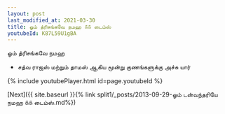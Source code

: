```yaml
---
layout: post
last_modified_at: 2021-03-30
title: ஓம் த்ரிசங்கவே நமஹ ௧௧ டைம்ஸ்
youtubeId: K87L59U1gBA
---
```

 
 
 ஓம் த்ரிசங்கவே நமஹ  
 
 -  சத்வ ராஜஸ் மற்றும் தாமஸ் ஆகிய மூன்று குணங்களுக்கு அச்சு யார் 
 
  
 
  
 
 
 
 
 
 


{% include youtubePlayer.html id=page.youtubeId %}
 
[Next]({{ site.baseurl }}{% link  split1/_posts/2013-09-29-ஓம் டன்வந்தரியே நமஹ ௧௧ டைம்ஸ்.md%})
 
